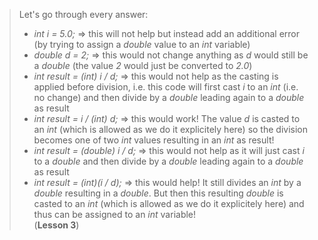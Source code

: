 > Let's go through every answer:
> * _int i = 5.0;_ => this will not help but instead add an additional error (by trying to assign a _double_ value to an _int_ variable)
> * _double d = 2;_ => this would not change anything as _d_ would still be a _double_ (the value _2_ would just be converted to _2.0_)
> * _int result = (int) i / d;_ => this would not help as the casting is applied before division, i.e. this code will first cast _i_ to an _int_ (i.e. no change) and then divide by a _double_ leading again to a _double_ as result
> * _int result = i / (int) d;_ => this would work! The value _d_ is casted to an _int_ (which is allowed as we do it explicitely here) so the division becomes one of two _int_ values resulting in an _int_ as result!
> * _int result = (double) i / d;_ => this would not help as it will just cast _i_ to a _double_ and then divide by a _double_ leading again to a _double_ as result
> * _int result = (int)(i / d);_ => this would help! It still divides an _int_ by a _double_ resulting in a _double_. But then this resulting _double_ is casted to an _int_ (which is allowed as we do it explicitely here) and thus can be assigned to an _int_ variable!  
> (**Lesson 3**)